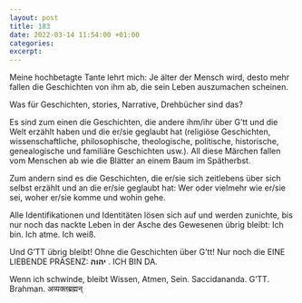 ```yaml
---
layout: post
title: 183
date: 2022-03-14 11:54:00 +01:00
categories: 
excerpt: 
---
```


Meine hochbetagte Tante lehrt mich: Je älter der Mensch wird, desto mehr fallen die Geschichten von ihm ab, die sein Leben auszumachen scheinen.

Was für Geschichten, stories, Narrative, Drehbücher sind das?

Es sind zum einen die Geschichten, die andere ihm/ihr über G’tt und die Welt erzählt haben und die er/sie geglaubt hat (religiöse Geschichten, wissenschaftliche, philosophische, theologische, politische, historische, genealogische und familiäre Geschichten usw.). All diese Märchen fallen vom Menschen ab wie die Blätter an einem Baum im Spätherbst.

Zum andern sind es die Geschichten, die er/sie sich zeitlebens über sich selbst erzählt und an die er/sie geglaubt hat: Wer oder vielmehr wie er/sie sei, woher er/sie komme und wohin gehe.

Alle Identifikationen und Identitäten lösen sich auf und werden zunichte, bis nur noch das nackte Leben in der Asche des Gewesenen übrig bleibt: Ich bin. Ich atme. Ich weiß.

Und G’TT übrig bleibt! Ohne die Geschichten über G’tt! Nur noch die EINE LIEBENDE PRÄSENZ: **יהוה** . ICH BIN DA.

Wenn ich schwinde, bleibt Wissen, Atmen, Sein. Saccidananda. G’TT. Brahman. अव्यक्तब्रह्मन्
